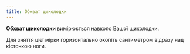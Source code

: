 ```yaml
---
title: Обхват щиколодки
---
```


**Обхват щиколодки** вимірюється навколо Вашої щиколодки.

Для зняття цієї мірки горизонтально охопіть сантиметром відразу над кісточкою ноги.
